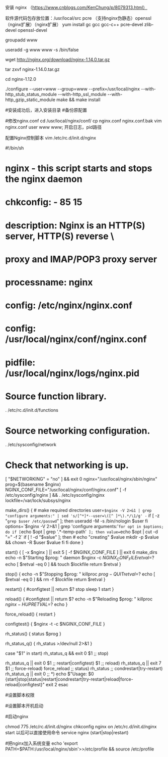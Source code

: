 安装 nginx  （https://www.cnblogs.com/KenChung/p/8079313.html）

软件源代码包存放位置：/usr/local/src
pcre （支持nginx伪静态）openssl（nginx扩展）（nginx扩展）
yum install gc gcc gcc-c++ pcre-devel zlib-devel openssl-devel

groupadd www

useradd -g www www -s /bin/false

wget  http://nginx.org/download/nginx-1.14.0.tar.gz

tar zxvf nginx-1.14.0.tar.gz

cd nginx-1.12.0

./configure --user=www --group=www --prefix=/usr/local/nginx --with-http_stub_status_module --with-http_ssl_module --with-http_gzip_static_module
make && make install

#安装成功后，进入安装目录
#备份原配置

#修改nginx.conf
cd /usr/local/nginx/conf/
cp nginx.conf nginx.conf.bak
vim nginx.conf 
user www www;
开启日志，pid路径

配置Nginx控制脚本
vim /etc/rc.d/init.d/nginx

#!/bin/sh
#
# nginx - this script starts and stops the nginx daemon
#
# chkconfig: - 85 15
# description: Nginx is an HTTP(S) server, HTTP(S) reverse \
# proxy and IMAP/POP3 proxy server
# processname: nginx
# config: /etc/nginx/nginx.conf
# config: /usr/local/nginx/conf/nginx.conf
# pidfile: /usr/local/nginx/logs/nginx.pid
 
# Source function library.
. /etc/rc.d/init.d/functions
 
# Source networking configuration.
. /etc/sysconfig/network
 
# Check that networking is up.
[ "$NETWORKING" = "no" ] && exit 0
nginx="/usr/local/nginx/sbin/nginx"
prog=$(basename $nginx)
NGINX_CONF_FILE="/usr/local/nginx/conf/nginx.conf"
[ -f /etc/sysconfig/nginx ] && . /etc/sysconfig/nginx
lockfile=/var/lock/subsys/nginx
 
make_dirs() {
    # make required directories
    user=`$nginx -V 2>&1 | grep "configure arguments:" | sed 's/[^*]*--user=\([^ ]*\).*/\1/g' -`
    if [ -z "`grep $user /etc/passwd`" ]; then
    useradd -M -s /bin/nologin $user
    fi
    options=`$nginx -V 2>&1 | grep 'configure arguments:'`
    for opt in $options; do
    if [ `echo $opt | grep '.*-temp-path'` ]; then
    value=`echo $opt | cut -d "=" -f 2`
    if [ ! -d "$value" ]; then
    # echo "creating" $value
    mkdir -p $value && chown -R $user $value
    fi
    fi
    done
}
 
start() {
    [ -x $nginx ] || exit 5
    [ -f $NGINX_CONF_FILE ] || exit 6
    make_dirs
    echo -n $"Starting $prog: "
    daemon $nginx -c $NGINX_CONF_FILE
    retval=$?
    echo
    [ $retval -eq 0 ] && touch $lockfile
    return $retval
}
 
stop() {
    echo -n $"Stopping $prog: "
    killproc $prog -QUIT
    retval=$?
    echo
    [ $retval -eq 0 ] && rm -f $lockfile
    return $retval
}
 
restart() {
    #configtest || return $?
    stop
    sleep 1
    start
}
 
reload() {
    #configtest || return $?
    echo -n $"Reloading $prog: "
    killproc $nginx -HUP
    RETVAL=$?
    echo
}
 
force_reload() {
    restart
}
 
configtest() {
    $nginx -t -c $NGINX_CONF_FILE
}
 
rh_status() {
    status $prog
}
 
rh_status_q() {
    rh_status >/dev/null 2>&1
}
 
case "$1" in
start)
rh_status_q && exit 0
$1
;;
stop)
 
rh_status_q || exit 0
$1
;;
restart|configtest)
$1
;;
reload)
rh_status_q || exit 7
$1
;;
force-reload)
force_reload
;;
status)
rh_status
;;
condrestart|try-restart)
rh_status_q || exit 0
;;
*)
echo $"Usage: $0 {start|stop|status|restart|condrestart|try-restart|reload|force-reload|configtest}"
exit 2
esac


#设置脚本权限

#设置脚本开机启动

#启动nginx

chmod 775 /etc/rc.d/init.d/nginx
chkconfig nginx on
/etc/rc.d/init.d/nginx start
以后可以直接使用命令 service nginx (start|stop|restart) 

#把nginx加入系统变量
echo 'export PATH=$PATH:/usr/local/nginx/sbin'>>/etc/profile && source /etc/profile

